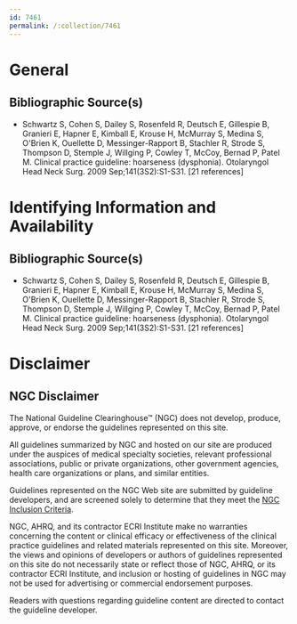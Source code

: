 ```yaml
---
id: 7461
permalink: /:collection/7461
---
```


# General

## Bibliographic Source(s)

- Schwartz S, Cohen S, Dailey S, Rosenfeld R, Deutsch E, Gillespie B, Granieri E, Hapner E, Kimball E, Krouse H, McMurray S, Medina S, O'Brien K, Ouellette D, Messinger-Rapport B, Stachler R, Strode S, Thompson D, Stemple J, Willging P, Cowley T, McCoy, Bernad P, Patel M. Clinical practice guideline: hoarseness (dysphonia). Otolaryngol Head Neck Surg. 2009 Sep;141(3S2):S1-S31. [21 references]

# Identifying Information and Availability

## Bibliographic Source(s)

- Schwartz S, Cohen S, Dailey S, Rosenfeld R, Deutsch E, Gillespie B, Granieri E, Hapner E, Kimball E, Krouse H, McMurray S, Medina S, O'Brien K, Ouellette D, Messinger-Rapport B, Stachler R, Strode S, Thompson D, Stemple J, Willging P, Cowley T, McCoy, Bernad P, Patel M. Clinical practice guideline: hoarseness (dysphonia). Otolaryngol Head Neck Surg. 2009 Sep;141(3S2):S1-S31. [21 references]

# Disclaimer

## NGC Disclaimer

The National Guideline Clearinghouse™ (NGC) does not develop, produce, approve, or endorse the guidelines represented on this site.

All guidelines summarized by NGC and hosted on our site are produced under the auspices of medical specialty societies, relevant professional associations, public or private organizations, other government agencies, health care organizations or plans, and similar entities.

Guidelines represented on the NGC Web site are submitted by guideline developers, and are screened solely to determine that they meet the [NGC Inclusion Criteria](/help-and-about/summaries/inclusion-criteria).

NGC, AHRQ, and its contractor ECRI Institute make no warranties concerning the content or clinical efficacy or effectiveness of the clinical practice guidelines and related materials represented on this site. Moreover, the views and opinions of developers or authors of guidelines represented on this site do not necessarily state or reflect those of NGC, AHRQ, or its contractor ECRI Institute, and inclusion or hosting of guidelines in NGC may not be used for advertising or commercial endorsement purposes.

Readers with questions regarding guideline content are directed to contact the guideline developer.

